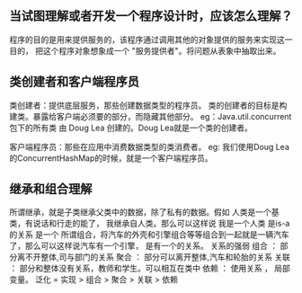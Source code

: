## 当试图理解或者开发一个程序设计时，应该怎么理解？
程序的目的是用来提供服务的，该程序通过调用其他的对象提供的服务来实现这一目的，
把这个程序对象想象成一个 "服务提供者"。将问题从表象中抽取出来。

## 类创建者和客户端程序员
类创建者：提供底层服务，那些创建数据类型的程序员。
类的创建者的目标是构建类。暴露给客户端必须要的部分，而隐藏其他部分。
eg：Java.util.concurrent 包下的所有类 由 Doug Lea 创建的。Doug Lea就是一个类的创建者。

客户端程序员：那些在应用中消费数据类型的类消费者。
eg: 我们使用Doug Lea 的ConcurrentHashMap的时候，就是一个客户端程序员。

## 继承和组合理解
所谓继承，就是子类继承父类中的数据，除了私有的数据。假如 人类是一个基类，有说话和行走的能了，
我继承自人类。那么可以这样说 我是一个人类 是is-a 的关系 是一个
所谓组合，将汽车的外壳和引擎组合等等组合到一起就是一辆汽车了，那么可以这样说汽车有一个引擎，
是有一个的关系。
关系的强弱
组合 ： 部分离不开整体,司与部门的关系
聚合 ： 部分可以离开整体,汽车和轮胎的关系
关联 ： 部分和整体没有关系，教师和学生。可以相互在类中
依赖 ： 使用关系 ， 局部变量。
泛化 = 实现 > 组合 > 聚合 > 关联 > 依赖